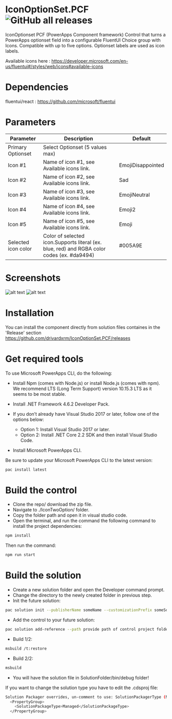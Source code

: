 # IconOptionSet.PCF ![GitHub all releases](https://img.shields.io/github/downloads/drivardxrm/IconOptionSet.PCF/total?style=plastic)
IconOptionset PCF (PowerApps Component framework) Control that turns a PowerApps optionset field into a configurable FluentUI Choice group with Icons. Compatible with up to five options. Optionset labels are used as icon labels.

Available icons here : https://developer.microsoft.com/en-us/fluentui#/styles/web/icons#available-icons 

# Dependencies
fluentui/react : https://github.com/microsoft/fluentui

# Parameters
| Parameter         | Description                                                                                  | Default     |
|-------------------|----------------------------------------------------------------------------------------------|----------   |
| Primary Optionset  | Select Optionset (5 values max)                                                             |             |
| Icon #1    | Name of icon #1, see Available icons link.                                                         | EmojiDisappointed|
| Icon #2   | Name of icon #2, see Available icons link.                                                         | Sad   |
| Icon #3    | Name of icon #3, see Available icons link.                                                        | EmojiNeutral     |
| Icon #4   | Name of icon #4, see Available icons link.                                                              | Emoji2        |
| Icon #5| Name of icon #5, see Available icons link.    | Emoji      |
| Selected icon color| Color of selected icon.Supports literal (ex. blue, red) and RGBA color codes (ex. #da9494)   | #005A9E      |

# Screenshots
![alt text](https://github.com/drivardxrm/IconOptionSet.PCF/blob/master/IconOptionSet.png?raw=true)
![alt text](https://github.com/drivardxrm/IconOptionSet.PCF/blob/master/iconoptionset.gif?raw=true)

# Installation
You can install the component directly from solution files containes in the 'Release' section
https://github.com/drivardxrm/IconOptionSet.PCF/releases

# Get required tools

To use Microsoft PowerApps CLI, do the following:

* Install Npm (comes with Node.js) or install Node.js (comes with npm). We recommend LTS (Long Term Support) version 10.15.3 LTS as it seems to be most stable.

* Install .NET Framework 4.6.2 Developer Pack.

* If you don’t already have Visual Studio 2017 or later, follow one of the options below:

  * Option 1: Install Visual Studio 2017 or later.
  * Option 2: Install .NET Core 2.2 SDK and then install Visual Studio Code.
* Install Microsoft PowerApps CLI.

Be sure to update your Microsoft PowerApps CLI to the latest version: 
```bash
pac install latest
```
# Build the control

* Clone the repo/ download the zip file.
* Navigate to ./IconTwoOption/ folder.
* Copy the folder path and open it in visual studio code.
* Open the terminal, and run the command the following command to install the project dependencies:
```bash
npm install
```
Then run the command:
```bash
npm run start
```
# Build the solution

* Create a new solution folder and open the Developer command prompt.
* Change the directory to the newly created folder in previous step.
* Init the future solution:
```bash
pac solution init --publisherName someName --customizationPrefix someSolutionPrefix
``` 
* Add the control to your future solution:
```bash
pac solution add-reference --path provide path of control project folder where the pcf.proj is available
``` 
* Build 1/2:
```bash
msbuild /t:restore
``` 
* Build 2/2:
```bash
msbuild
``` 
* You will have the solution file in SolutionFolder/bin/debug folder!

If you want to change the solution type you have to edit the .cdsproj file:
```bash
Solution Packager overrides, un-comment to use: SolutionPackagerType (Managed, Unmanaged, Both)
  <PropertyGroup>
    <SolutionPackageType>Managed</SolutionPackageType>
  </PropertyGroup>

  ```
 
 

